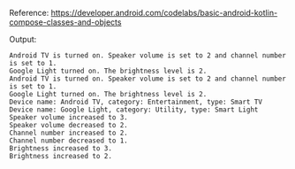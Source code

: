 Reference: https://developer.android.com/codelabs/basic-android-kotlin-compose-classes-and-objects

Output:
```
Android TV is turned on. Speaker volume is set to 2 and channel number is set to 1.
Google Light turned on. The brightness level is 2.
Android TV is turned on. Speaker volume is set to 2 and channel number is set to 1.
Google Light turned on. The brightness level is 2.
Device name: Android TV, category: Entertainment, type: Smart TV
Device name: Google Light, category: Utility, type: Smart Light
Speaker volume increased to 3.
Speaker volume decreased to 2.
Channel number increased to 2.
Channel number decreased to 1.
Brightness increased to 3.
Brightness increased to 2.
```